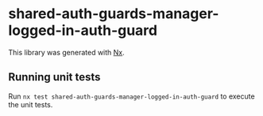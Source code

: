 # shared-auth-guards-manager-logged-in-auth-guard

This library was generated with [Nx](https://nx.dev).

## Running unit tests

Run `nx test shared-auth-guards-manager-logged-in-auth-guard` to execute the unit tests.
